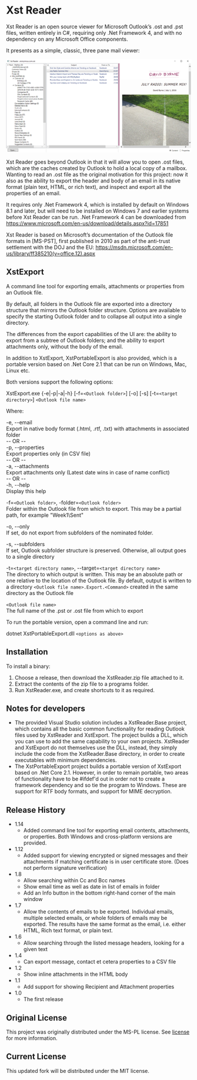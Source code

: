 # Xst Reader
Xst Reader is an open source viewer for Microsoft Outlook’s .ost and .pst files, written entirely in C#, requiring only .Net Framework 4, and with no dependency on any Microsoft Office components.

It presents as a simple, classic, three pane mail viewer:

![](screenshot5.png)

Xst Reader goes beyond Outlook in that it will allow you to open .ost files, which are the caches created by Outlook to hold a local copy of a mailbox. Wanting to read an .ost file as the original motivation for this project: now it also as the ability to export the header and body of an email in its native format (plain text, HTML, or rich text), and inspect and export all the properties of an email.

It requires only .Net Framework 4, which is installed by default on Windows 8.1 and later, but will need to be installed on Windows 7 and earlier systems before Xst Reader can be run.  .Net Framework 4 can be downloaded from <https://www.microsoft.com/en-us/download/details.aspx?id=17851>

Xst Reader is based on Microsoft’s documentation of the Outlook file formats in [MS-PST], first published in 2010 as part of the anti-trust settlement with the DOJ and the EU: <https://msdn.microsoft.com/en-us/library/ff385210(v=office.12).aspx>

## XstExport

A command line tool for exporting emails, attachments or properties from an Outlook file.

By default, all folders in the Outlook file are exported into a directory structure that mirrors the Outlook folder structure. Options are available to specify the starting Outlook folder and to collapse all output into a single directory.

The differences from the export capabilities of the UI are: the ability to export from a subtree of Outlook folders; and the ability to export attachments only, without the body of the email.

In addition to XstExport, XstPortableExport is also provided, which is a portable version based on .Net Core 2.1 that can be run on Windows, Mac, Linux etc. 

Both versions support the following options:

   XstExport.exe {-e|-p|-a|-h} [-f=`<Outlook folder>`] [-o] [-s] [-t=`<target directory>`] `<Outlook file name>`

Where:

   -e, --email  
      Export in native body format (.html, .rtf, .txt)
      with attachments in associated folder   
   -- OR --   
   -p, --properties  
      Export properties only (in CSV file)   
   -- OR --   
   -a, --attachments  
      Export attachments only
      (Latest date wins in case of name conflict)  
   -- OR --  
   -h, --help  
      Display this help

   -f=`<Outlook folder>`, -folder=`<Outlook folder>`  
      Folder within the Outlook file from which to export.
      This may be a partial path, for example "Week1\Sent"

   -o, --only  
      If set, do not export from subfolders of the nominated folder.

   -s, --subfolders  
      If set, Outlook subfolder structure is preserved.
      Otherwise, all output goes to a single directory

   -t=`<target directory name>`, --target=`<target directory name>`  
      The directory to which output is written. This may be an
      absolute path or one relative to the location of the Outlook file.
      By default, output is written to a directory `<Outlook file name>.Export.<Command>`
      created in the same directory as the Outlook file

   `<Outlook file name>`  
      The full name of the .pst or .ost file from which to export

To run the portable version, open a command line and run:

dotnet XstPortableExport.dll `<options as above>`

## Installation

To install a binary:
1.	Choose a release, then download the XstReader.zip file attached to it.
2.	Extract the contents of the zip file to a programs folder.
3.	Run XstReader.exe, and create shortcuts to it as required.

## Notes for developers
* The provided Visual Studio solution includes a XstReader.Base project, which contains all the basic common functionality for reading Outlook files used by XstReader and XstExport. The project builds a DLL, which you can use to add the same capability to your own projects. XstReader and XstExport do not themselves use the DLL, instead, they simply include the code from the XstReader.Base directory, in order to create executables with minimum dependencies.
* The XstPortableExport project builds a portable version of XstExport based on .Net Core 2.1. However, in order to remain portable, two areas of functionality have to be #ifdef'd out in order not to create a framework dependency and so tie the program to Windows. These are support for RTF body formats, and support for MIME decryption.
## Release History

* 1.14
    * Added command line tool for exporting email contents, attachments, or properties. Both Windows and cross-platform versions are provided.
* 1.12
    * Added support for viewing encrypted or signed messages and their attachments if matching certificate is in user certificate store. (Does not perform signature verification)
* 1.8
    * Allow searching within Cc and Bcc names
    * Show email time as well as date in list of emails in folder
    * Add an Info button in the bottom right-hand corner of the main window
* 1.7
    * Allow the contents of emails to be exported. Individual emails, multiple selected emails, or whole folders of emails may be exported. The results have the same format as the email, i.e. either HTML, Rich text format, or plain text.  
* 1.6
    * Allow searching through the listed message headers, looking for a given text
* 1.4
    * Can export message, contact et cetera properties to a CSV file 
* 1.2
    * Show inline attachments in the HTML body 
* 1.1
    * Add support for showing Recipient and Attachment properties
* 1.0
    * The first release

## Original License

This project was originally distributed under the MS-PL license. See [license](license.md) for more information.

## Current License

This updated fork will be distributed under the MIT license.
